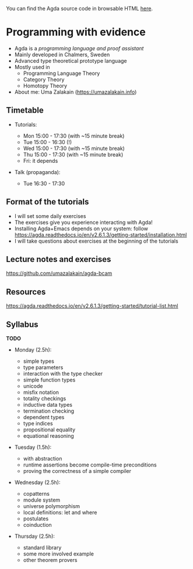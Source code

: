 
You can find the Agda source code in browsable HTML [here](https://umazalakain.github.io/agda-bcam/html/Everything.html).

# Programming with evidence

- Agda is a *programming language and proof assistant*
- Mainly developed in Chalmers, Sweden
- Advanced type theoretical prototype language
- Mostly used in
  - Programming Language Theory
  - Category Theory
  - Homotopy Theory
- About me: Uma Zalakain (<https://umazalakain.info>)

## Timetable

- Tutorials:
  - Mon 15:00 - 17:30 (with ~15 minute break)
  - Tue 15:00 - 16:30 (!)
  - Wed 15:00 - 17:30 (with ~15 minute break)
  - Thu 15:00 - 17:30 (with ~15 minute break)
  - Fri: it depends

- Talk (propaganda):
  - Tue 16:30 - 17:30

## Format of the tutorials

- I will set some daily exercises
- The exercises give you experience interacting with Agda!
- Installing Agda+Emacs depends on your system:
follow <https://agda.readthedocs.io/en/v2.6.1.3/getting-started/installation.html>
- I will take questions about exercises at the beginning of the tutorials

## Lecture notes and exercises

<https://github.com/umazalakain/agda-bcam>

## Resources

<https://agda.readthedocs.io/en/v2.6.1.3/getting-started/tutorial-list.html>

## Syllabus

**TODO**

- Monday (2.5h):
  - simple types
  - type parameters
  - interaction with the type checker
  - simple function types
  - unicode
  - misfix notation
  - totality checkings
  - inductive data types
  - termination checking
  - dependent types
  - type indices
  - propositional equality
  - equational reasoning

- Tuesday (1.5h):
  - with abstraction
  - runtime assertions become compile-time preconditions
  - proving the correctness of a simple compiler

- Wednesday (2.5h):
  - copatterns
  - module system
  - universe polymorphism
  - local definitions: let and where
  - postulates
  - coinduction

- Thursday (2.5h):
  - standard library
  - some more involved example
  - other theorem provers
